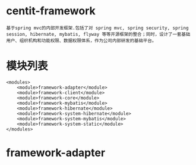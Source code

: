 # centit-framework
    基于spring mvc的内部开发框架.包括了对 spring mvc, spring security, spring session, hibernate, mybatis, flyway 等等开源框架的整合；同时，设计了一套基础用户、组织机构和功能权限、数据权限体系，作为公司内部研发的基础平台。

# 模块列表
    <modules>
        <module>framework-adapter</module>
        <module>framework-client</module>
        <module>framework-core</module>
        <module>framework-mybatis</module>
        <module>framework-hibernate</module>
        <module>framework-system-hibernate</module>
        <module>framework-system-mybatis</module>
        <module>framework-system-static</module>
    </modules>

# framework-adapter

